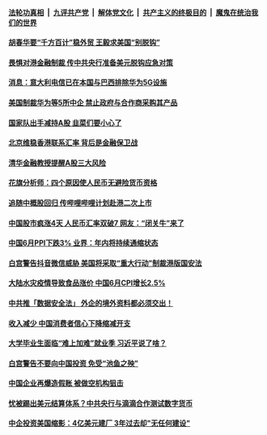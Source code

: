 ####  [法轮功真相](../../../../basic/blob/master/README.md?t=07101702) &nbsp;|&nbsp; [九评共产党](../../../../9ping.md/blob/master/README.md?t=07101702) &nbsp;|&nbsp; [解体党文化](../../../../jtdwh.md/blob/master/README.md?t=07101702)  &nbsp;|&nbsp; [共产主义的终极目的](../../../../gczydzjmd.md/blob/master/README.md?t=07101702) &nbsp;|&nbsp; [魔鬼在统治我们的世界](../../../../mgztzwmdsj.md/blob/master/README.md?t=07101702) 

#### [胡春华要“千方百计”稳外贸 王毅求美国“别脱钩”](../pages/soh7/399352.md?t=07101702) 
#### [畏惧对港金融制裁 传中共央行准备美元脱钩应急对策](../pages/soh7/399265.md?t=07101702) 
#### [消息：意大利电信已在本国与巴西排除华为5G设施](../pages/soh7/399250.md?t=07101702) 
#### [美国制裁华为等5所中企 禁止政府与合作商采购其产品](../pages/soh7/399247.md?t=07101702) 
#### [国家队出手减持A股 韭菜们要小心了](../pages/soh7/399187.md?t=07101702) 
#### [北京维稳香港联系汇率 背后是金融保卫战](../pages/soh7/399214.md?t=07101702) 
#### [清华金融教授提醒A股三大风险](../pages/soh7/399196.md?t=07101702) 
#### [花旗分析师：四个原因使人民币无避险货币资格](../pages/soh7/399208.md?t=07101702) 
#### [追随中概股回归  传哔哩哔哩计划赴港二次上市](../pages/soh7/399202.md?t=07101702) 
#### [中国股市疯涨4天 人民币汇率双破7 网友：“闭关牛”来了](../pages/soh7/399010.md?t=07101702) 
#### [中国6月PPI下跌3% 业界：年内将持续通缩状态](../pages/soh7/398995.md?t=07101702) 
#### [白宫警告抖音微信威胁  美国将采取“重大行动”制裁港版国安法](../pages/soh7/398980.md?t=07101702) 
#### [大陆水灾疫情导致食品涨价 中国6月CPI增长2.5%](../pages/soh7/398986.md?t=07101702) 
#### [中共推「数据安全法」 外企的境外资料都必须交出！](../pages/soh7/398914.md?t=07101702) 
#### [收入减少 中国消费者信心下降缩减开支](../pages/soh7/398779.md?t=07101702) 
#### [大学毕业生面临“难上加难”就业季 习近平说了啥？](../pages/soh7/398770.md?t=07101702) 
#### [白宫警告不要向中国投资 免受“池鱼之殃”](../pages/soh7/398782.md?t=07101702) 
#### [中国企业再爆造假账 被做空机构狙击](../pages/soh7/398785.md?t=07101702) 
#### [忧被踢出美元结算体系？中共央行与滴滴合作测试数字货币](../pages/soh7/398791.md?t=07101702) 
#### [中企投资美国缩影：4亿美元建厂 3年过去却"无任何建设"](../pages/soh7/398596.md?t=07101702) 

